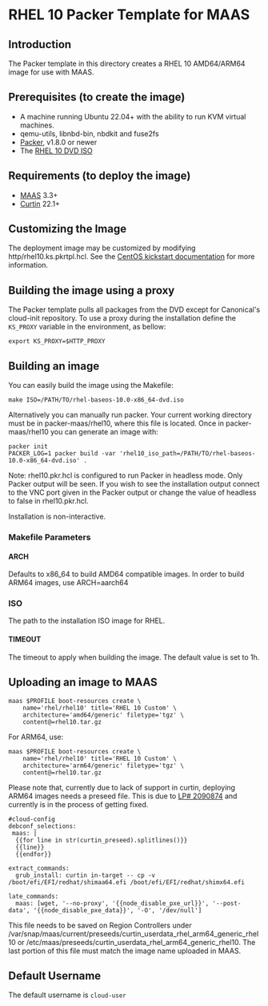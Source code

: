# RHEL 10 Packer Template for MAAS

## Introduction

The Packer template in this directory creates a RHEL 10 AMD64/ARM64 image for use with MAAS.

## Prerequisites (to create the image)

* A machine running Ubuntu 22.04+ with the ability to run KVM virtual machines.
* qemu-utils, libnbd-bin, nbdkit and fuse2fs
* [Packer](https://www.packer.io/intro/getting-started/install.html), v1.8.0 or newer
* The [RHEL 10 DVD ISO](https://developers.redhat.com/products/rhel/download)

## Requirements (to deploy the image)

* [MAAS](https://maas.io) 3.3+
* [Curtin](https://launchpad.net/curtin) 22.1+

## Customizing the Image

The deployment image may be customized by modifying http/rhel10.ks.pkrtpl.hcl. See the [CentOS kickstart documentation](https://docs.centos.org/en-US/centos/install-guide/Kickstart2/) for more information.

## Building the image using a proxy

The Packer template pulls all packages from the DVD except for Canonical's
cloud-init repository. To use a proxy during the installation define the
`KS_PROXY` variable in the environment, as bellow:

```shell
export KS_PROXY=$HTTP_PROXY
```

## Building an image

You can easily build the image using the Makefile:

```shell
make ISO=/PATH/TO/rhel-baseos-10.0-x86_64-dvd.iso
```

Alternatively you can manually run packer. Your current working directory must
be in packer-maas/rhel10, where this file is located. Once in packer-maas/rhel10
you can generate an image with:

```shell
packer init
PACKER_LOG=1 packer build -var 'rhel10_iso_path=/PATH/TO/rhel-baseos-10.0-x86_64-dvd.iso' .
```

Note: rhel10.pkr.hcl is configured to run Packer in headless mode. Only Packer
output will be seen. If you wish to see the installation output connect to the
VNC port given in the Packer output or change the value of headless to false in
rhel10.pkr.hcl.

Installation is non-interactive.

### Makefile Parameters

#### ARCH

Defaults to x86_64 to build AMD64 compatible images. In order to build ARM64 images, use ARCH=aarch64

### ISO

The path to the installation ISO image for RHEL.

#### TIMEOUT

The timeout to apply when building the image. The default value is set to 1h.

## Uploading an image to MAAS

```shell
maas $PROFILE boot-resources create \
    name='rhel/rhel10' title='RHEL 10 Custom' \
    architecture='amd64/generic' filetype='tgz' \
    content@=rhel10.tar.gz
```

For ARM64, use:

```shell
maas $PROFILE boot-resources create \
    name='rhel/rhel10' title='RHEL 10 Custom' \
    architecture='arm64/generic' filetype='tgz' \
    content@=rhel10.tar.gz
```

Please note that, currently due to lack of support in curtin, deploying ARM64 images needs a preseed file. This is due to [LP# 2090874](https://bugs.launchpad.net/curtin/+bug/2090874) and currently is in the process of getting fixed.

```
#cloud-config
debconf_selections:
 maas: |
  {{for line in str(curtin_preseed).splitlines()}}
  {{line}}
  {{endfor}}
  
extract_commands:
  grub_install: curtin in-target -- cp -v /boot/efi/EFI/redhat/shimaa64.efi /boot/efi/EFI/redhat/shimx64.efi

late_commands:
  maas: [wget, '--no-proxy', '{{node_disable_pxe_url}}', '--post-data', '{{node_disable_pxe_data}}', '-O', '/dev/null']
```

This file needs to be saved on Region Controllers under /var/snap/maas/current/preseeds/curtin_userdata_rhel_arm64_generic_rhel10 or /etc/maas/preseeds/curtin_userdata_rhel_arm64_generic_rhel10. The last portion of this file must match the image name uploaded in MAAS.

## Default Username

The default username is ```cloud-user```
